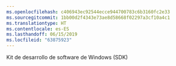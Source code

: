 ```yaml
---
ms.openlocfilehash: c406943ec92544ecce944700783c6b3160fc2e33
ms.sourcegitcommit: 1bb00d2f4343e73ae8d58668f02297a3cf10a4c1
ms.translationtype: HT
ms.contentlocale: es-ES
ms.lasthandoff: 06/15/2019
ms.locfileid: "63875923"
---
```

Kit de desarrollo de software de Windows (SDK)